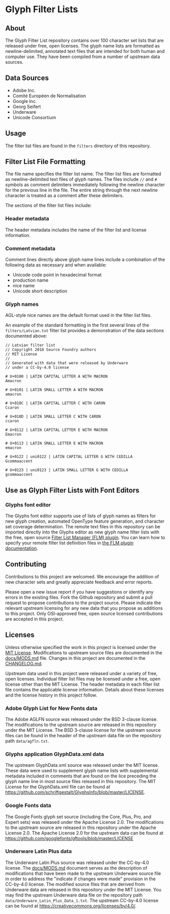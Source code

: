 # Glyph Filter Lists

## About

The Glyph Filter List repository contains over 100 character set lists that are released under free, open licenses.  The glyph name lists are formatted as newline-delimited, annotated text files that are intended for both human and computer use.  They have been compiled from a number of upstream data sources.

## Data Sources

- Adobe Inc.
- Comité Européen de Normalisation
- Google Inc.
- Georg Seifert
- Underware
- Unicode Consortium

## Usage

The filter list files are found in the `filters` directory of this repository.

## Filter List File Formatting

The file name specifies the filter list name.  The filter list files are formatted as newline-delimited text files of glyph names.  The files include `//` and `#` symbols as comment delimiters immediately following the newline character for the previous line in the file.  The entire string through the next newline character is treated as a comment after these delimiters.

The sections of the filter list files include:

### Header metadata

The header metadata includes the name of the filter list and license information.

### Comment metadata

Comment lines directly above glyph name lines include a combination of the following data as necessary and when available:

- Unicode code point in hexadecimal format
- production name
- nice name
- Unicode short description

### Glyph names

AGL-style nice names are the default format used in the filter list files.

An example of the standard formatting in the first several lines of the `filters/Latvian.txt` filter list provides a demonstration of the data sections documented above:

```
// Latvian filter list
// Copyright 2018 Source Foundry authors
// MIT License
//
// Generated with data that were released by Underware
// under a CC-by-4.0 license

# U+0100 | LATIN CAPITAL LETTER A WITH MACRON
Amacron

# U+0101 | LATIN SMALL LETTER A WITH MACRON
amacron

# U+010C | LATIN CAPITAL LETTER C WITH CARON
Ccaron

# U+010D | LATIN SMALL LETTER C WITH CARON
ccaron

# U+0112 | LATIN CAPITAL LETTER E WITH MACRON
Emacron

# U+0113 | LATIN SMALL LETTER E WITH MACRON
emacron

# U+0122 | uni0122 | LATIN CAPITAL LETTER G WITH CEDILLA
Gcommaaccent

# U+0123 | uni0123 | LATIN SMALL LETTER G WITH CEDILLA
gcommaaccent
```

## Use as Glyph Filter Lists with Font Editors

### Glyphs font editor

The Glyphs font editor supports use of lists of glyph names as filters for new glyph creation, automated OpenType feature generation, and character set coverage determination.  The remote text files in this repository can be imported directly into the Glyphs editor as new glyph name filter lists with the free, open source [Filter List Manager (FLM) plugin](https://github.com/source-foundry/FilterListManager).  You can learn how to specify your remote filter list definition files in [the FLM plugin documentation](https://github.com/source-foundry/FilterListManager#remote-definition-files).

## Contributing

Contributions to this project are welcomed.  We encourage the addition of new character sets and greatly appreciate feedback and error reports.

Please open a new issue report if you have suggestions or identify any errors in the existing files.  Fork the Github repository and submit a pull request to propose contributions to the project source.  Please indicate the relevant upstream licensing for any new data that you propose as additions to this project.  Only OSI-approved free, open source licensed contributions are accepted in this project.

## Licenses

Unless otherwise specified the work in this project is licensed under the [MIT License](LICENSE).  Modifications to upstream source files are documented in the [docs/MODS.md](docs/MODS.md) file.  Changes in this project are documented in the [CHANGELOG.md](CHANGELOG.md).

Upstream data used in this project were released under a variety of free, open licenses.  Individual filter list files may be licensed under a free, open license other than the MIT License.  The header metadata in each filter list file contains the applicable license information. Details about these licenses and the license history in this project follow.

### Adobe Glyph List for New Fonts data

The Adobe AGLFN source was released under the BSD 3-clause license.  The modifications to the upstream source are released in this repository under the MIT License.  The BSD 3-clause license for the upstream source files can be found in the header of the upstream data file on the repository path `data/agfln.txt`.

### Glyphs application GlyphData.xml data

The upstream GlyphData.xml source was released under the MIT license.  These data were used to supplement glyph name lists with supplemental metadata included in comments that are found on the lice preceding the glyph name line in most source files released in this repository.  The MIT License for the GlyphData.xml file can be found at https://github.com/schriftgestalt/GlyphsInfo/blob/master/LICENSE.

### Google Fonts data

The Google Fonts glyph set source (including the Core, Plus, Pro, and Expert sets) was released under the Apache License 2.0.  The modifications to the upstream source are released in this repository under the Apache License 2.0.  The Apache License 2.0 for the upstream data can be found at https://github.com/googlefonts/gftools/blob/master/LICENSE

### Underware Latin Plus data

The Underware Latin Plus source was released under the CC-by-4.0 license.  The [docs/MODS.md](docs/MODS.md) document serves as the description of modifications that have been made to the upstream Underware source file in order to address the "indicate if changes were made" provision in the CC-by-4.0 license.  The modified source files that are derived from Underware data are released in this repository under the MIT License.  You may find the upstream Underware data file on the repository path `data/Underware_Latin_Plus_Data_1.txt`.  The upstream CC-by-4.0 license can be found at https://creativecommons.org/licenses/by/4.0/.